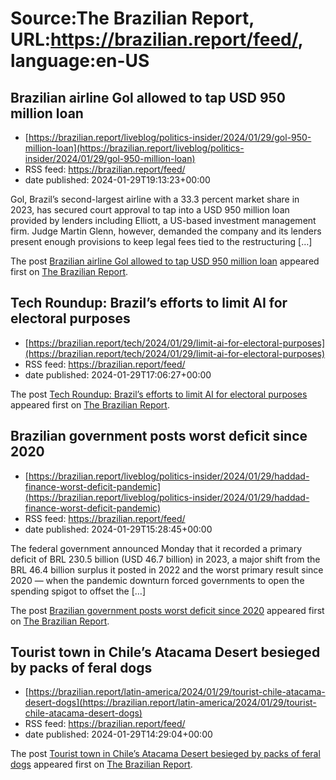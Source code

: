 # Source:The Brazilian Report, URL:https://brazilian.report/feed/, language:en-US

## Brazilian airline Gol allowed to tap USD 950 million loan
 - [https://brazilian.report/liveblog/politics-insider/2024/01/29/gol-950-million-loan](https://brazilian.report/liveblog/politics-insider/2024/01/29/gol-950-million-loan)
 - RSS feed: https://brazilian.report/feed/
 - date published: 2024-01-29T19:13:23+00:00

<p>Gol, Brazil&#8217;s second-largest airline with a 33.3 percent market share in 2023, has secured court approval to tap into a USD 950 million loan provided by lenders including Elliott, a US-based investment management firm. Judge Martin Glenn, however, demanded the company and its lenders present enough provisions to keep legal fees tied to the restructuring [&#8230;]</p>
<p>The post <a href="https://brazilian.report/liveblog/politics-insider/2024/01/29/gol-950-million-loan/">Brazilian airline Gol allowed to tap USD 950 million loan</a> appeared first on <a href="https://brazilian.report">The Brazilian Report</a>.</p>

## Tech Roundup: Brazil’s efforts to limit AI for electoral purposes
 - [https://brazilian.report/tech/2024/01/29/limit-ai-for-electoral-purposes](https://brazilian.report/tech/2024/01/29/limit-ai-for-electoral-purposes)
 - RSS feed: https://brazilian.report/feed/
 - date published: 2024-01-29T17:06:27+00:00

<p>The post <a href="https://brazilian.report/tech/2024/01/29/limit-ai-for-electoral-purposes/">Tech Roundup: Brazil&#8217;s efforts to limit AI for electoral purposes</a> appeared first on <a href="https://brazilian.report">The Brazilian Report</a>.</p>

## Brazilian government posts worst deficit since 2020
 - [https://brazilian.report/liveblog/politics-insider/2024/01/29/haddad-finance-worst-deficit-pandemic](https://brazilian.report/liveblog/politics-insider/2024/01/29/haddad-finance-worst-deficit-pandemic)
 - RSS feed: https://brazilian.report/feed/
 - date published: 2024-01-29T15:28:45+00:00

<p>The federal government announced Monday that it recorded a primary deficit of BRL 230.5 billion (USD 46.7 billion) in 2023, a major shift from the BRL 46.4 billion surplus it posted in 2022 and the worst primary result since 2020 — when the pandemic downturn forced governments to open the spending spigot to offset the [&#8230;]</p>
<p>The post <a href="https://brazilian.report/liveblog/politics-insider/2024/01/29/haddad-finance-worst-deficit-pandemic/">Brazilian government posts worst deficit since 2020</a> appeared first on <a href="https://brazilian.report">The Brazilian Report</a>.</p>

## Tourist town in Chile’s Atacama Desert besieged by packs of feral dogs
 - [https://brazilian.report/latin-america/2024/01/29/tourist-chile-atacama-desert-dogs](https://brazilian.report/latin-america/2024/01/29/tourist-chile-atacama-desert-dogs)
 - RSS feed: https://brazilian.report/feed/
 - date published: 2024-01-29T14:29:04+00:00

<p>The post <a href="https://brazilian.report/latin-america/2024/01/29/tourist-chile-atacama-desert-dogs/">Tourist town in Chile’s Atacama Desert besieged by packs of feral dogs</a> appeared first on <a href="https://brazilian.report">The Brazilian Report</a>.</p>

